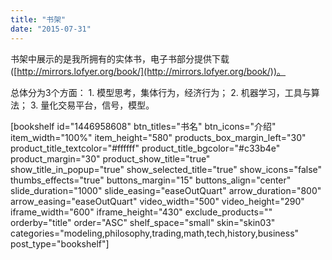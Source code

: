 ```yaml
---
title: "书架"
date: "2015-07-31"
---
```


书架中展示的是我所拥有的实体书，电子书部分提供下载([http://mirrors.lofyer.org/book/](http://mirrors.lofyer.org/book/))。

总体分为3个方面： 1. 模型思考，集体行为，经济行为； 2. 机器学习，工具与算法； 3. 量化交易平台，信号，模型。

\[bookshelf id="1446958608" btn\_titles="书名" btn\_icons="介绍" item\_width="100%" item\_height="580" products\_box\_margin\_left="30" product\_title\_textcolor="#ffffff" product\_title\_bgcolor="#c33b4e" product\_margin="30" product\_show\_title="true" show\_title\_in\_popup="true" show\_selected\_title="true" show\_icons="false" thumbs\_effects="true" buttons\_margin="15" buttons\_align="center" slide\_duration="1000" slide\_easing="easeOutQuart" arrow\_duration="800" arrow\_easing="easeOutQuart" video\_width="500" video\_height="290" iframe\_width="600" iframe\_height="430" exclude\_products="" orderby="title" order="ASC" shelf\_space="small" skin="skin03" categories="modeling,philosophy,trading,math,tech,history,business" post\_type="bookshelf"\]
